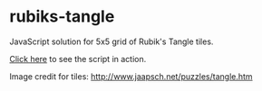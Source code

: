 # rubiks-tangle
JavaScript solution for 5x5 grid of Rubik's Tangle tiles.

[Click here](http://htmlpreview.github.io/?https://github.com/timiles/rubiks-tangle/blob/master/index.html) to see the script in action.

Image credit for tiles: http://www.jaapsch.net/puzzles/tangle.htm
